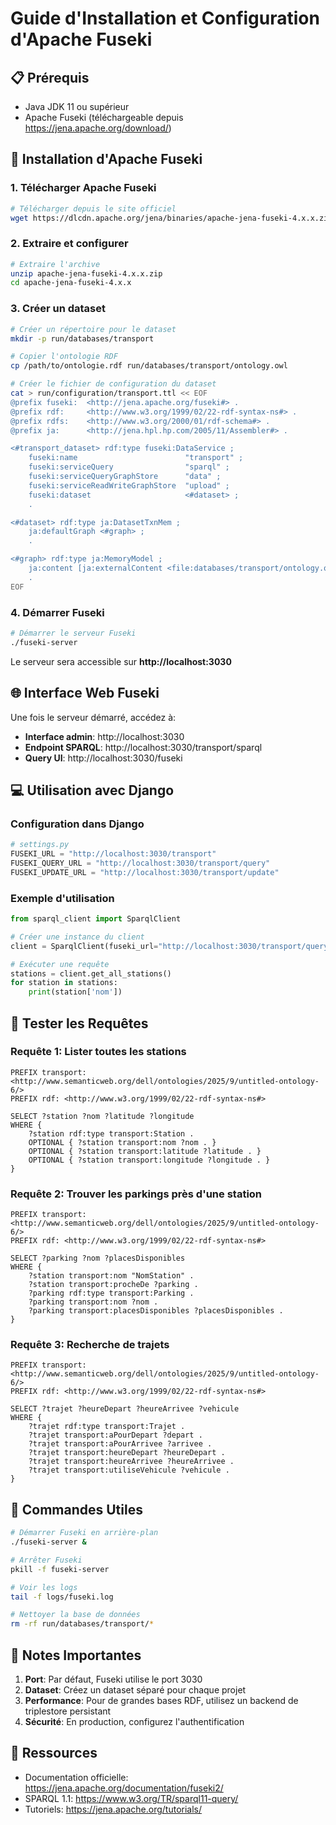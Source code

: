 # Guide d'Installation et Configuration d'Apache Fuseki

## 📋 Prérequis

- Java JDK 11 ou supérieur
- Apache Fuseki (téléchargeable depuis https://jena.apache.org/download/)

## 🔧 Installation d'Apache Fuseki

### 1. Télécharger Apache Fuseki

```bash
# Télécharger depuis le site officiel
wget https://dlcdn.apache.org/jena/binaries/apache-jena-fuseki-4.x.x.zip
```

### 2. Extraire et configurer

```bash
# Extraire l'archive
unzip apache-jena-fuseki-4.x.x.zip
cd apache-jena-fuseki-4.x.x
```

### 3. Créer un dataset

```bash
# Créer un répertoire pour le dataset
mkdir -p run/databases/transport

# Copier l'ontologie RDF
cp /path/to/ontologie.rdf run/databases/transport/ontology.owl

# Créer le fichier de configuration du dataset
cat > run/configuration/transport.ttl << EOF
@prefix fuseki:  <http://jena.apache.org/fuseki#> .
@prefix rdf:     <http://www.w3.org/1999/02/22-rdf-syntax-ns#> .
@prefix rdfs:    <http://www.w3.org/2000/01/rdf-schema#> .
@prefix ja:      <http://jena.hpl.hp.com/2005/11/Assembler#> .

<#transport_dataset> rdf:type fuseki:DataService ;
    fuseki:name                        "transport" ;
    fuseki:serviceQuery                "sparql" ;
    fuseki:serviceQueryGraphStore      "data" ;
    fuseki:serviceReadWriteGraphStore  "upload" ;
    fuseki:dataset                     <#dataset> ;
    .

<#dataset> rdf:type ja:DatasetTxnMem ;
    ja:defaultGraph <#graph> ;
    .

<#graph> rdf:type ja:MemoryModel ;
    ja:content [ja:externalContent <file:databases/transport/ontology.owl>] ;
    .
EOF
```

### 4. Démarrer Fuseki

```bash
# Démarrer le serveur Fuseki
./fuseki-server
```

Le serveur sera accessible sur **http://localhost:3030**

## 🌐 Interface Web Fuseki

Une fois le serveur démarré, accédez à:
- **Interface admin**: http://localhost:3030
- **Endpoint SPARQL**: http://localhost:3030/transport/sparql
- **Query UI**: http://localhost:3030/fuseki

## 💻 Utilisation avec Django

### Configuration dans Django

```python
# settings.py
FUSEKI_URL = "http://localhost:3030/transport"
FUSEKI_QUERY_URL = "http://localhost:3030/transport/query"
FUSEKI_UPDATE_URL = "http://localhost:3030/transport/update"
```

### Exemple d'utilisation

```python
from sparql_client import SparqlClient

# Créer une instance du client
client = SparqlClient(fuseki_url="http://localhost:3030/transport/query")

# Exécuter une requête
stations = client.get_all_stations()
for station in stations:
    print(station['nom'])
```

## 🧪 Tester les Requêtes

### Requête 1: Lister toutes les stations

```sparql
PREFIX transport: <http://www.semanticweb.org/dell/ontologies/2025/9/untitled-ontology-6/>
PREFIX rdf: <http://www.w3.org/1999/02/22-rdf-syntax-ns#>

SELECT ?station ?nom ?latitude ?longitude
WHERE {
    ?station rdf:type transport:Station .
    OPTIONAL { ?station transport:nom ?nom . }
    OPTIONAL { ?station transport:latitude ?latitude . }
    OPTIONAL { ?station transport:longitude ?longitude . }
}
```

### Requête 2: Trouver les parkings près d'une station

```sparql
PREFIX transport: <http://www.semanticweb.org/dell/ontologies/2025/9/untitled-ontology-6/>
PREFIX rdf: <http://www.w3.org/1999/02/22-rdf-syntax-ns#>

SELECT ?parking ?nom ?placesDisponibles
WHERE {
    ?station transport:nom "NomStation" .
    ?station transport:procheDe ?parking .
    ?parking rdf:type transport:Parking .
    ?parking transport:nom ?nom .
    ?parking transport:placesDisponibles ?placesDisponibles .
}
```

### Requête 3: Recherche de trajets

```sparql
PREFIX transport: <http://www.semanticweb.org/dell/ontologies/2025/9/untitled-ontology-6/>
PREFIX rdf: <http://www.w3.org/1999/02/22-rdf-syntax-ns#>

SELECT ?trajet ?heureDepart ?heureArrivee ?vehicule
WHERE {
    ?trajet rdf:type transport:Trajet .
    ?trajet transport:aPourDepart ?depart .
    ?trajet transport:aPourArrivee ?arrivee .
    ?trajet transport:heureDepart ?heureDepart .
    ?trajet transport:heureArrivee ?heureArrivee .
    ?trajet transport:utiliseVehicule ?vehicule .
}
```

## 🚀 Commandes Utiles

```bash
# Démarrer Fuseki en arrière-plan
./fuseki-server &

# Arrêter Fuseki
pkill -f fuseki-server

# Voir les logs
tail -f logs/fuseki.log

# Nettoyer la base de données
rm -rf run/databases/transport/*
```

## 📝 Notes Importantes

1. **Port**: Par défaut, Fuseki utilise le port 3030
2. **Dataset**: Créez un dataset séparé pour chaque projet
3. **Performance**: Pour de grandes bases RDF, utilisez un backend de triplestore persistant
4. **Sécurité**: En production, configurez l'authentification

## 🔗 Ressources

- Documentation officielle: https://jena.apache.org/documentation/fuseki2/
- SPARQL 1.1: https://www.w3.org/TR/sparql11-query/
- Tutoriels: https://jena.apache.org/tutorials/

